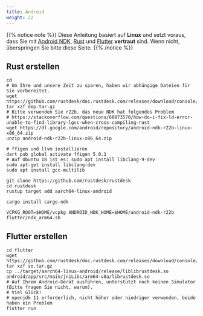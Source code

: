 ```yaml
---
title: Android
weight: 22
---
```


{{% notice note %}}
Diese Anleitung basiert auf **Linux** und setzt voraus, dass Sie mit [Android NDK](https://developer.android.com/ndk/downloads), [Rust](https://rustup.rs/) und [Flutter](https://flutter.dev/) **vertraut** sind. Wenn nicht, überspringen Sie bitte diese Seite.
{{% /notice %}}

## Rust erstellen
```
cd
# Um Ihre und unsere Zeit zu sparen, haben wir abhängige Dateien für Sie vorbereitet.
wget https://github.com/rustdesk/doc.rustdesk.com/releases/download/console/dep.tar.gz
tar xzf dep.tar.gz
# Bitte verwenden Sie r22b, das neue NDK hat folgendes Problem
# https://stackoverflow.com/questions/68873570/how-do-i-fix-ld-error-unable-to-find-library-lgcc-when-cross-compiling-rust
wget https://dl.google.com/android/repository/android-ndk-r22b-linux-x86_64.zip
unzip android-ndk-r22b-linux-x86_64.zip

# ffigen und llvm installieren 
dart pub global activate ffigen 5.0.1
# Auf Ubuntu 18 ist es: sudo apt install libclang-9-dev
sudo apt-get install libclang-dev
sudo apt install gcc-multilib

git clone https://github.com/rustdesk/rustdesk
cd rustdesk
rustup target add aarch64-linux-android 

cargo install cargo-ndk

VCPKG_ROOT=$HOME/vcpkg ANDROID_NDK_HOME=$HOME/android-ndk-r22b flutter/ndk_arm64.sh
```

## Flutter erstellen

```
cd flutter
wget https://github.com/rustdesk/doc.rustdesk.com/releases/download/console/so.tar.gz
tar xzf so.tar.gz
cp ../target/aarch64-linux-android/release/liblibrustdesk.so android/app/src/main/jniLibs/arm64-v8a/librustdesk.so
# Auf Ihrem Android-Gerät ausführen, unterstützt noch keinen Simulator (Bitte fragen Sie nicht, warum).
# Viel Glück!
# openjdk 11 erforderlich, nicht höher oder niedriger verwenden, beide haben ein Problem
flutter run
```

